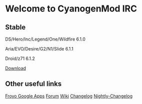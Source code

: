 Welcome to CyanogenMod IRC 
===========

Stable
------------------
DS/Hero/Inc/Legend/One/Wildfire 6.1.0

Aria/EVO/Desire/G2/N1/Slide 6.1.1

Droid/z71 6.1.2

[Download](http://mirror.teamdouche.net/?type=stable)

Other useful links
------------------

[Froyo Google Apps](http://goo.gl/kKxxd)
[Forum](http://goo.gl/WpNQ)
[Wiki](http://goo.gl/fUQ4)
[Changelog](http://goo.gl/vCoz)
[Nightly-Changelog](http://twitter.com/#!/cmsrc)



